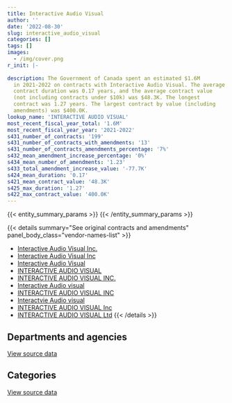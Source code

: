 ```yaml
---
title: Interactive Audio Visual
author: ''
date: '2022-08-30'
slug: interactive_audio_visual
categories: []
tags: []
images:
  - /img/cover.png
r_init: |-
  
description: The Government of Canada spent an estimated $1.6M
  in 2021-2022 on contracts with Interactive Audio Visual. The average
  contract duration was 0.17 years, and the average contract value
  (not including contracts under $10k) was $48.3K. The longest
  contract was 1.27 years. The largest contract by value (including
  amendments) was $400.0K.
lookup_name: 'INTERACTIVE AUDIO VISUAL'
most_recent_fiscal_year_total: '1.6M'
most_recent_fiscal_year_year: '2021-2022'
s431_number_of_contracts: '199'
s431_number_of_contracts_with_amendments: '13'
s431_number_of_contracts_amendments_percentage: '7%'
s432_mean_amendment_increase_percentage: '0%'
s434_mean_number_of_amendments: '1.23'
s433_total_amendment_increase_value: '-77.7K'
s424_mean_duration: '0.17'
s421_mean_contract_value: '48.3K'
s425_max_duration: '1.27'
s422_max_contract_value: '400.0K'
---
```


<script src="/rmarkdown-libs/htmlwidgets/htmlwidgets.js"></script>
<link href="/rmarkdown-libs/datatables-css/datatables-crosstalk.css" rel="stylesheet" />
<script src="/rmarkdown-libs/datatables-binding/datatables.js"></script>
<script src="/rmarkdown-libs/jquery/jquery-3.6.0.min.js"></script>
<link href="/rmarkdown-libs/dt-core-bootstrap/css/dataTables.bootstrap.min.css" rel="stylesheet" />
<link href="/rmarkdown-libs/dt-core-bootstrap/css/dataTables.bootstrap.extra.css" rel="stylesheet" />
<script src="/rmarkdown-libs/dt-core-bootstrap/js/jquery.dataTables.min.js"></script>
<script src="/rmarkdown-libs/dt-core-bootstrap/js/dataTables.bootstrap.min.js"></script>
<link href="/rmarkdown-libs/crosstalk/css/crosstalk.min.css" rel="stylesheet" />
<script src="/rmarkdown-libs/crosstalk/js/crosstalk.min.js"></script>
<script src="/rmarkdown-libs/htmlwidgets/htmlwidgets.js"></script>
<link href="/rmarkdown-libs/datatables-css/datatables-crosstalk.css" rel="stylesheet" />
<script src="/rmarkdown-libs/datatables-binding/datatables.js"></script>
<script src="/rmarkdown-libs/jquery/jquery-3.6.0.min.js"></script>
<link href="/rmarkdown-libs/dt-core-bootstrap/css/dataTables.bootstrap.min.css" rel="stylesheet" />
<link href="/rmarkdown-libs/dt-core-bootstrap/css/dataTables.bootstrap.extra.css" rel="stylesheet" />
<script src="/rmarkdown-libs/dt-core-bootstrap/js/jquery.dataTables.min.js"></script>
<script src="/rmarkdown-libs/dt-core-bootstrap/js/dataTables.bootstrap.min.js"></script>
<link href="/rmarkdown-libs/crosstalk/css/crosstalk.min.css" rel="stylesheet" />
<script src="/rmarkdown-libs/crosstalk/js/crosstalk.min.js"></script>

{{< entity_summary_params >}}
{{< /entity_summary_params >}}

{{< details summary="See original contracts and amendments" panel_body_class="vendor-names-list" >}}
- [Interactive Audio Visual Inc.](https://search.open.canada.ca/en/ct/?sort=contract_value_f%20desc&page=1&search_text=%22Interactive%20Audio%20Visual%20Inc.%22)
- [Interactive Audio Visual Inc](https://search.open.canada.ca/en/ct/?sort=contract_value_f%20desc&page=1&search_text=%22Interactive%20Audio%20Visual%20Inc%22)
- [Interactive Audio Visual](https://search.open.canada.ca/en/ct/?sort=contract_value_f%20desc&page=1&search_text=%22Interactive%20Audio%20Visual%22)
- [INTERACTIVE AUDIO VISUAL](https://search.open.canada.ca/en/ct/?sort=contract_value_f%20desc&page=1&search_text=%22INTERACTIVE%20AUDIO%20VISUAL%22)
- [INTERACTIVE AUDIO VISUAL INC.](https://search.open.canada.ca/en/ct/?sort=contract_value_f%20desc&page=1&search_text=%22INTERACTIVE%20AUDIO%20VISUAL%20INC.%22)
- [Interactive Audio visual](https://search.open.canada.ca/en/ct/?sort=contract_value_f%20desc&page=1&search_text=%22Interactive%20Audio%20visual%22)
- [INTERACTIVE AUDIO VISUAL INC](https://search.open.canada.ca/en/ct/?sort=contract_value_f%20desc&page=1&search_text=%22INTERACTIVE%20AUDIO%20VISUAL%20INC%22)
- [Interactvie Audio visual](https://search.open.canada.ca/en/ct/?sort=contract_value_f%20desc&page=1&search_text=%22Interactvie%20Audio%20visual%22)
- [INTERACTIVE AUDIO VISUAL Inc](https://search.open.canada.ca/en/ct/?sort=contract_value_f%20desc&page=1&search_text=%22INTERACTIVE%20AUDIO%20VISUAL%20Inc%22)
- [INTERACTIVE AUDIO VISUAL Ltd](https://search.open.canada.ca/en/ct/?sort=contract_value_f%20desc&page=1&search_text=%22INTERACTIVE%20AUDIO%20VISUAL%20Ltd%22)
{{< /details >}}

## Departments and agencies

<div id="htmlwidget-1" style="width:100%;height:auto;" class="datatables html-widget"></div>
<script type="application/json" data-for="htmlwidget-1">{"x":{"style":"bootstrap","filter":"none","vertical":false,"data":[["<a href=\"/departments/aafc-aac/\">Agriculture and Agri-Food Canada<\/a>","<a href=\"/departments/dfatd-maecd/\">Global Affairs Canada<\/a>","<a href=\"/departments/dnd-mdn/\">National Defence<\/a>","<a href=\"/departments/esdc-edsc/\">Employment and Social Development Canada<\/a>","<a href=\"/departments/fpcc-cpac/\">Farm Products Council of Canada<\/a>","<a href=\"/departments/irb-cisr/\">Immigration and Refugee Board of Canada<\/a>","<a href=\"/departments/nrcan-rncan/\">Natural Resources Canada<\/a>","<a href=\"/departments/osfi-bsif/\">Office of the Superintendent of Financial Institutions Canada<\/a>","<a href=\"/departments/pch/\">Canadian Heritage<\/a>","<a href=\"/departments/pco-bcp/\">Privy Council Office<\/a>","<a href=\"/departments/phac-aspc/\">Public Health Agency of Canada<\/a>","<a href=\"/departments/pwgsc-tpsgc/\">Public Services and Procurement Canada<\/a>","<a href=\"/departments/rcmp-grc/\">Royal Canadian Mounted Police<\/a>","<a href=\"/departments/ssc-spc/\">Shared Services Canada<\/a>"],[null,1099552.31,141591.47,null,null,null,null,null,null,60090.24,null,null,97583.42,25561.26],[165657.67,1173473,244616.36,20616.17,null,11492.1,null,null,87945.34,null,10676.58,14620.05,11371.06,24841.2],[null,1487798.65,571650.05,null,149990.75,null,null,10999.34,11592.03,31252.27,null,59958.61,22534.69,5097.96],[null,1019915.48,316940.62,null,null,null,52936.89,150.68,48766.63,null,null,null,82940.89,32290.25]],"container":"<table class=\"table table-striped table-hover row-border order-column display\">\n  <thead>\n    <tr>\n      <th>Department<\/th>\n      <th>2018-2019<\/th>\n      <th>2019-2020<\/th>\n      <th>2020-2021<\/th>\n      <th>2021-2022<\/th>\n    <\/tr>\n  <\/thead>\n<\/table>","options":{"order":[[4,"desc"]],"pageLength":10,"autoWidth":true,"columnDefs":[{"targets":1,"render":"function(data, type, row, meta) {\n    return type !== 'display' ? data : DTWidget.formatCurrency(data, \"$\", 2, 3, \",\", \".\", true, null);\n  }"},{"targets":2,"render":"function(data, type, row, meta) {\n    return type !== 'display' ? data : DTWidget.formatCurrency(data, \"$\", 2, 3, \",\", \".\", true, null);\n  }"},{"targets":3,"render":"function(data, type, row, meta) {\n    return type !== 'display' ? data : DTWidget.formatCurrency(data, \"$\", 2, 3, \",\", \".\", true, null);\n  }"},{"targets":4,"render":"function(data, type, row, meta) {\n    return type !== 'display' ? data : DTWidget.formatCurrency(data, \"$\", 2, 3, \",\", \".\", true, null);\n  }"},{"width":"16%","targets":[1,2,3,4]},{"className":"dt-right","targets":[1,2,3,4]}],"orderClasses":false}},"evals":["options.columnDefs.0.render","options.columnDefs.1.render","options.columnDefs.2.render","options.columnDefs.3.render"],"jsHooks":[]}</script>
<p class="text-right">
<a href="https://github.com/GoC-Spending/contracts-data/tree/main/data/out/vendors/interactive_audio_visual/summary_by_fiscal_year_by_department.csv" class="source-data-link btn btn-link">View source data</a>
</p>

## Categories

<div id="htmlwidget-2" style="width:100%;height:auto;" class="datatables html-widget"></div>
<script type="application/json" data-for="htmlwidget-2">{"x":{"style":"bootstrap","filter":"none","vertical":false,"data":[["<a href=\"/categories/facilities_and_construction/\">Facilities and construction<\/a>","<a href=\"/categories/office_management/\">Office management<\/a>","<a href=\"/categories/defence/\">Defence<\/a>","<a href=\"/categories/professional_services/\">Professional services<\/a>","<a href=\"/categories/information_technology/\">Information technology<\/a>","<a href=\"/categories/industrial_products_and_services/\">Industrial products and services<\/a>"],[29595.38,384633.41,141591.47,null,868558.44,null],[null,48990.85,244616.36,14620.05,1446405.7,10676.58],[null,149990.75,502808.19,59958.61,1546740.24,91376.55],[null,312056.9,316940.62,null,853238.51,71705.4]],"container":"<table class=\"table table-striped table-hover row-border order-column display\">\n  <thead>\n    <tr>\n      <th>Category<\/th>\n      <th>2018-2019<\/th>\n      <th>2019-2020<\/th>\n      <th>2020-2021<\/th>\n      <th>2021-2022<\/th>\n    <\/tr>\n  <\/thead>\n<\/table>","options":{"order":[[4,"desc"]],"dom":"t","pageLength":30,"autoWidth":true,"columnDefs":[{"targets":1,"render":"function(data, type, row, meta) {\n    return type !== 'display' ? data : DTWidget.formatCurrency(data, \"$\", 2, 3, \",\", \".\", true, null);\n  }"},{"targets":2,"render":"function(data, type, row, meta) {\n    return type !== 'display' ? data : DTWidget.formatCurrency(data, \"$\", 2, 3, \",\", \".\", true, null);\n  }"},{"targets":3,"render":"function(data, type, row, meta) {\n    return type !== 'display' ? data : DTWidget.formatCurrency(data, \"$\", 2, 3, \",\", \".\", true, null);\n  }"},{"targets":4,"render":"function(data, type, row, meta) {\n    return type !== 'display' ? data : DTWidget.formatCurrency(data, \"$\", 2, 3, \",\", \".\", true, null);\n  }"},{"width":"16%","targets":[1,2,3,4]},{"className":"dt-right","targets":[1,2,3,4]}],"orderClasses":false,"lengthMenu":[10,25,30,50,100]}},"evals":["options.columnDefs.0.render","options.columnDefs.1.render","options.columnDefs.2.render","options.columnDefs.3.render"],"jsHooks":[]}</script>
<p class="text-right">
<a href="https://github.com/GoC-Spending/contracts-data/tree/main/data/out/vendors/interactive_audio_visual/summary_by_fiscal_year_by_category.csv" class="source-data-link btn btn-link">View source data</a>
</p>

